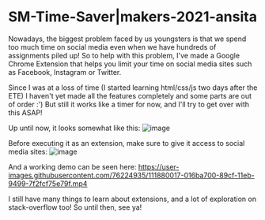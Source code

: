 # SM-Time-Saver|makers-2021-ansita

Nowadays, the biggest problem faced by us youngsters is that we spend too much time on social media even when we have hundreds of assignments piled up! So to help with this problem, I've made a Google Chrome Extension that helps you limit your time on social media sites such as Facebook, Instagram or Twitter. 

Since I was at a loss of time (I started learning html/css/js two days after the ETE) I haven't yet made all the features completely and some parts are out of order :') 
But still it works like a timer for now, and I'll try to get over with this ASAP!

Up until now, it looks somewhat like this:
![image](https://user-images.githubusercontent.com/76224935/111879801-f06e6600-89cd-11eb-9065-7f470885d6eb.png)

Before executing it as an extension, make sure to give it access to social media sites:
![image](https://user-images.githubusercontent.com/76224935/112165389-b642d580-8c14-11eb-9cdd-56bcbdb5c6e0.png)

And a working demo can be seen here:
https://user-images.githubusercontent.com/76224935/111880017-016ba700-89cf-11eb-9499-7f2fcf75e79f.mp4

I still have many things to learn about extensions, and a lot of exploration on stack-overflow too!
So until then, see ya!
